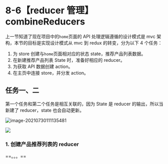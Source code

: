 # 8-6【reducer 管理】combineReducers

上一节知道了现在项目中的`home`页面的 API 处理逻辑遵循的设计模式是 mvc 架构，本节的目标是实现设计模式从 mvc 到 redux 的转变，分为以下 4 个任务：

1. 为 store 创建与`home`页面相对应的状态 state，推荐产品列表数据。
2. 在新建推荐产品列表 State 时，准备好相应的 reducer。
3. 为获取 API 数据创建 action。
4. 在主页中连接 store，并分发 action。



## 任务一、二

第一个任务和第二个任务是相互关联的，因为 State 是 reducer 的输出，所以当新建了 reducer，state 也会自动更新。

![image-20210730111135481](http://i.loli.net/2021/07/30/9srcBMATZg5q3UG.png)

<img src='http://i.loli.net/2021/07/30/9srcBMATZg5q3UG.png'>

### 1. 创建产品推荐列表的 reducer



==。。。==
